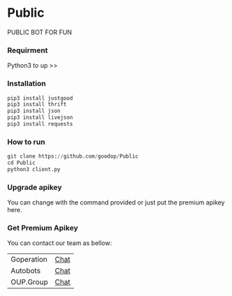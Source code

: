 # Public
PUBLIC BOT FOR FUN

### Requirment
Python3 to up >>


### Installation
```python
pip3 install justgood
pip3 install thrift
pip3 install json
pip3 install livejson
pip3 install requests
```

### How to run
``` python
git clone https://github.com/goodop/Public
cd Public
python3 client.py
```

### Upgrade apikey

You can change with the command provided or just put the premium apikey here.

### Get Premium Apikey

You can contact our team as bellow:

   <table>
    <tbody>
        <tr>
          <td>Goperation</td>
          <td><a href="http://line.me/ti/p/~dont.ask.me.who">Chat</a></td>
        </tr>
        <tr>
          <td>Autobots</td>
          <td><a href="http://line.me/ti/p/~paptetekdong">Chat</a></td>
        </tr>
        <tr>
          <td>OUP.Group</td>
          <td><a href="line://ti/p/~@ivg8360z">Chat</a></td>
        </tr>
      <table>
    <tbody>
